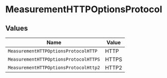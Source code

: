 # MeasurementHTTPOptionsProtocol


## Values

| Name                                  | Value                                 |
| ------------------------------------- | ------------------------------------- |
| `MeasurementHTTPOptionsProtocolHTTP`  | HTTP                                  |
| `MeasurementHTTPOptionsProtocolHTTPS` | HTTPS                                 |
| `MeasurementHTTPOptionsProtocolHttp2` | HTTP2                                 |